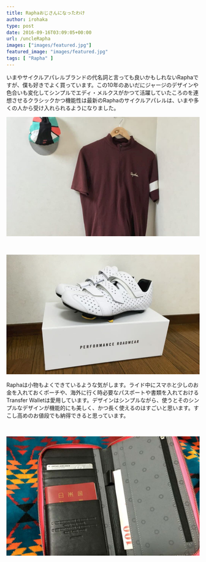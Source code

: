 ```yaml
---
title: Raphaおじさんになったわけ
author: irohaka
type: post
date: 2016-09-16T03:09:05+00:00
url: /uncleRapha
images: ["images/featured.jpg"]
featured_image: "images/featured.jpg"
tags: [ "Rapha" ]
---
```


いまやサイクルアパレルブランドの代名詞と言っても良いかもしれないRaphaですが、僕も好きでよく買っています。この10年のあいだにジャージのデザインや色合いも変化してシンプルでエディ・メルクスがかつて活躍していたころのを連想させるクラシックかつ機能性は最新のRaphaのサイクルアパレルは、いまや多くの人から受け入れられるようになりました。


![夏はRaphaのライトウェイトジャージが快適です。](images/201609rapha-jersey.jpg)  

&nbsp; <br>

![Rapha Climber Shoes。すごく軽いです。"](images/201609rapha_climbers_shoes.jpg)  

 
Raphaは小物もよくできているような気がします。ライド中にスマホと少しのお金を入れておくポーチや、海外に行く時必要なパスポートや書類を入れておけるTransfer Walletは愛用しています。デザインはシンプルながら、使うとそのシンプルなデザインが機能的にも美しく、かつ長く使えるのはすごいと思います。すこし高めのお値段でも納得できると思っています。

&nbsp; <br>

![Transfer Wallet"](images/201609rapha-wallet.jpg)  



